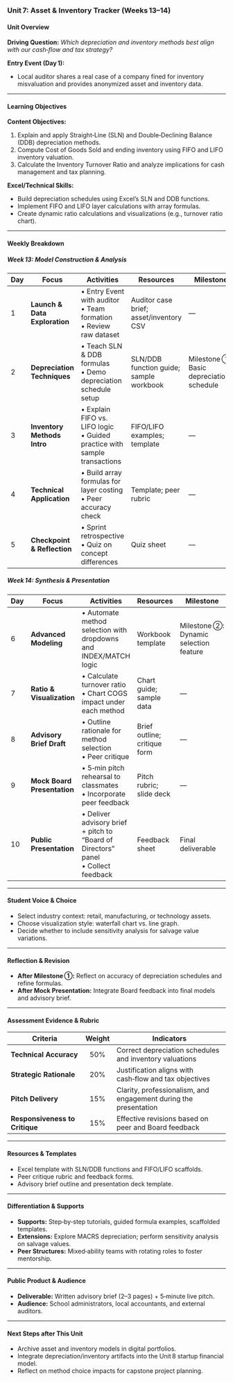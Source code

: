 ### Unit 7: Asset & Inventory Tracker (Weeks 13–14)

#### Unit Overview

**Driving Question:**  *Which depreciation and inventory methods best align with our cash‑flow and tax strategy?*

**Entry Event (Day 1):**

* Local auditor shares a real case of a company fined for inventory misvaluation and provides anonymized asset and inventory data.

---

#### Learning Objectives

**Content Objectives:**

1. Explain and apply Straight‑Line (SLN) and Double‑Declining Balance (DDB) depreciation methods.
2. Compute Cost of Goods Sold and ending inventory using FIFO and LIFO inventory valuation.
3. Calculate the Inventory Turnover Ratio and analyze implications for cash management and tax planning.

**Excel/Technical Skills:**

* Build depreciation schedules using Excel’s SLN and DDB functions.
* Implement FIFO and LIFO layer calculations with array formulas.
* Create dynamic ratio calculations and visualizations (e.g., turnover ratio chart).

---

#### Weekly Breakdown

##### Week 13: Model Construction & Analysis

| Day | Focus                         | Activities                                                                  | Resources                               | Milestone                                |
| --- | ----------------------------- | --------------------------------------------------------------------------- | --------------------------------------- | ---------------------------------------- |
| 1   | **Launch & Data Exploration** | • Entry Event with auditor<br>• Team formation<br>• Review raw dataset      | Auditor case brief; asset/inventory CSV | —                                        |
| 2   | **Depreciation Techniques**   | • Teach SLN & DDB formulas<br>• Demo depreciation schedule setup            | SLN/DDB function guide; sample workbook | Milestone ①: Basic depreciation schedule |
| 3   | **Inventory Methods Intro**   | • Explain FIFO vs. LIFO logic<br>• Guided practice with sample transactions | FIFO/LIFO examples; template            | —                                        |
| 4   | **Technical Application**     | • Build array formulas for layer costing<br>• Peer accuracy check           | Template; peer rubric                   | —                                        |
| 5   | **Checkpoint & Reflection**   | • Sprint retrospective<br>• Quiz on concept differences                     | Quiz sheet                              | —                                        |

##### Week 14: Synthesis & Presentation

| Day | Focus                       | Activities                                                                           | Resources                    | Milestone                              |
| --- | --------------------------- | ------------------------------------------------------------------------------------ | ---------------------------- | -------------------------------------- |
| 6   | **Advanced Modeling**       | • Automate method selection with dropdowns and INDEX/MATCH logic                     | Workbook template            | Milestone ②: Dynamic selection feature |
| 7   | **Ratio & Visualization**   | • Calculate turnover ratio<br>• Chart COGS impact under each method                  | Chart guide; sample data     | —                                      |
| 8   | **Advisory Brief Draft**    | • Outline rationale for method selection<br>• Peer critique                          | Brief outline; critique form | —                                      |
| 9   | **Mock Board Presentation** | • 5‑min pitch rehearsal to classmates<br>• Incorporate peer feedback                 | Pitch rubric; slide deck     | —                                      |
| 10  | **Public Presentation**     | • Deliver advisory brief + pitch to “Board of Directors” panel<br>• Collect feedback | Feedback sheet               | Final deliverable                      |

---

#### Student Voice & Choice

* Select industry context: retail, manufacturing, or technology assets.
* Choose visualization style: waterfall chart vs. line graph.
* Decide whether to include sensitivity analysis for salvage value variations.

---

#### Reflection & Revision

* **After Milestone ①:** Reflect on accuracy of depreciation schedules and refine formulas.
* **After Mock Presentation:** Integrate Board feedback into final models and advisory brief.

---

#### Assessment Evidence & Rubric

| Criteria                       | Weight | Indicators                                                       |
| ------------------------------ | :----: | ---------------------------------------------------------------- |
| **Technical Accuracy**         |   50%  | Correct depreciation schedules and inventory valuations          |
| **Strategic Rationale**        |   20%  | Justification aligns with cash‑flow and tax objectives           |
| **Pitch Delivery**             |   15%  | Clarity, professionalism, and engagement during the presentation |
| **Responsiveness to Critique** |   15%  | Effective revisions based on peer and Board feedback             |

---

#### Resources & Templates

* Excel template with SLN/DDB functions and FIFO/LIFO scaffolds.
* Peer critique rubric and feedback forms.
* Advisory brief outline and presentation deck template.

---

#### Differentiation & Supports

* **Supports:** Step‑by‑step tutorials, guided formula examples, scaffolded templates.
* **Extensions:** Explore MACRS depreciation; perform sensitivity analysis on salvage values.
* **Peer Structures:** Mixed‑ability teams with rotating roles to foster mentorship.

---

#### Public Product & Audience

* **Deliverable:** Written advisory brief (2–3 pages) + 5‑minute live pitch.
* **Audience:** School administrators, local accountants, and external auditors.

---

#### Next Steps after This Unit

* Archive asset and inventory models in digital portfolios.
* Integrate depreciation/inventory artifacts into the Unit 8 startup financial model.
* Reflect on method choice impacts for capstone project planning.
